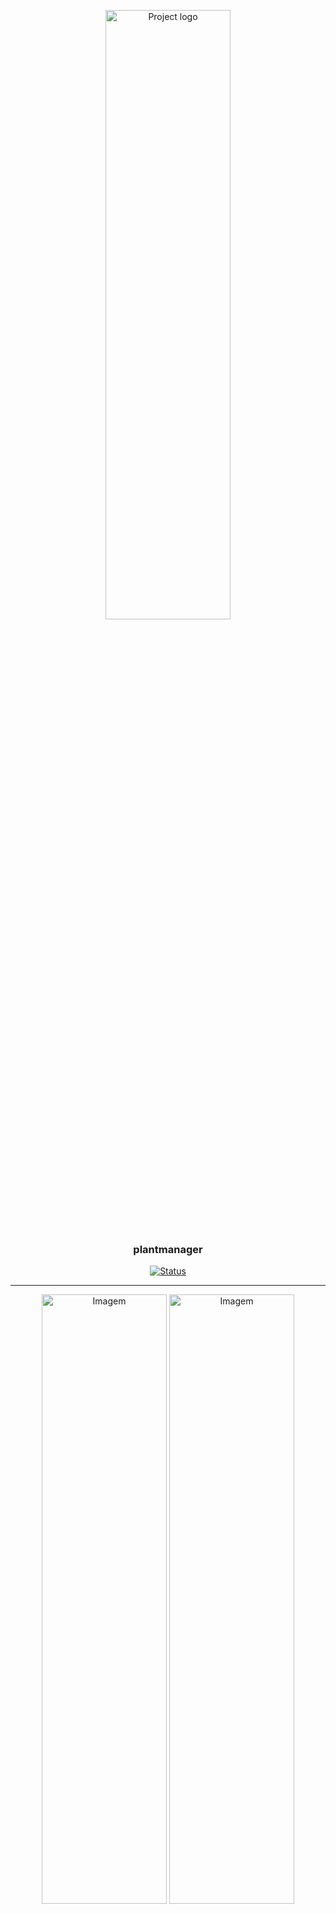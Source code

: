 <p align="center">
 <img width=200px height=50% src="https://user-images.githubusercontent.com/49297012/115909799-64bf7d80-a442-11eb-840b-00184bfd8bf2.png" alt="Project logo">
</p>

<h3 align="center">plantmanager</h3>

<div align="center">

[![Status](https://img.shields.io/badge/status-active-success.svg)]()

</div>

---
<p align="center">
  <img width=200px height=50% src="https://user-images.githubusercontent.com/49297012/115908611-c41c8e00-a440-11eb-8fad-2a399632ffe3.jpeg" alt="Imagem">
  <img width=200px height=50% src="https://user-images.githubusercontent.com/49297012/115908628-c848ab80-a440-11eb-9132-8cd56081433c.jpeg" alt="Imagem">
  <img width=200px height=50% src="https://user-images.githubusercontent.com/49297012/115908636-cb439c00-a440-11eb-960f-763a01016fc8.jpeg" alt="Imagem">
  <img width=200px height=50% src="https://user-images.githubusercontent.com/49297012/115909371-cf23ee00-a441-11eb-85bd-a8bfe2ca2885.jpeg" alt="Imagem">

</p>


<p align="center"> Não esqueça mais de regar suas plantas. Nós cuidamos de lembrar você
sempre que precisar.
    <br>
</p>

## 📝 Tabela de conteúdo

- [Sobre](#about)
- [Built Using](#built_using)
- [Autores](#authors)
- [Conquistas](#acknowledgement)

## 🧐 Sobre <a name = "about"></a>

Aplicativo realizado na 5° ediçao da Next Level Week da Rocketseat com o objetivo de alertar os usuários a regarem suas plantinhas.

### Pré Requisitos

- Node.JS
- Expo CLI
- Acesso a Internet
- VSCode

### Instalação

Clone esse repositório

```
git clone https://github.com/flubyGit/NLW5.git
```

Entre na pasta do projeto

```
cd NLW5
```

Instale as dependências necessárias

```
sudo npm i
```

Starte a API de desenvolvimento com o script 'server.sh'

```
sudo bash server.sh
```

Abra outro terminal e starte o projeto Expo.

```
sudo npm start
```

## 🚀 Desenvolvimento <a name = "deployment"></a>

- Não se esqueça de utilizar a palavra 'sudo' antes dos comandos de iniciação/instalação do projeto.
- Reinicie o expo sempre que ocorrer alguma mudança brusca no sistema.

## ⛏️ Ferramentas usadas <a name = "built_using"></a>

- [React Native](https://reactnative.dev/) - Mobile Framework
- [JSON Server](https://github.com/typicode/json-server) - Server Library
- [Typescript](https://www.typescriptlang.org/) - Superset Javascript
- [Expo](https://expo.io/) - Development

## ✍️ Autores <a name = "authors"></a>

- [@flubyGit](https://github.com/kylelobo) - Developer Web/Mobile Jr

## 🎉 Conquistas <a name = "acknowledgement"></a>

- Conhecimento maior de AsyncStorage
- Conhecimento maior do Expo e do seu ecossistema
- Conhecimento maior da API de notificações nativas do Expo
